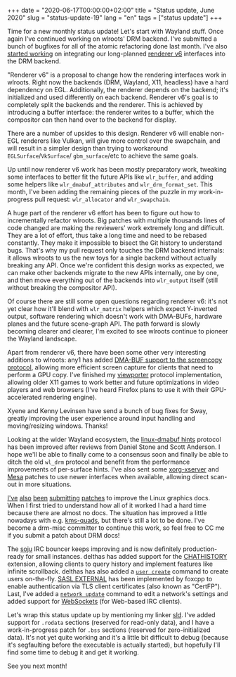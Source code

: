 +++
date = "2020-06-17T00:00:00+02:00"
title = "Status update, June 2020"
slug = "status-update-19"
lang = "en"
tags = ["status update"]
+++

Time for a new monthly status update! Let's start with Wayland stuff. Once
again I've continued working on wlroots' DRM backend. I've submitted a bunch of
bugfixes for all of the atomic refactoring done last month. I've also [started
working][swapchain] on integrating our long-planned [renderer v6] interfaces
into the DRM backend.

"Renderer v6" is a proposal to change how the rendering interfaces work in
wlroots. Right now the backends (DRM, Wayland, X11, headless) have a hard
dependency on EGL. Additionally, the renderer depends on the backend; it's
initialized and used differently on each backend. Renderer v6's goal is to
completely split the backends and the renderer. This is achieved by introducing
a buffer interface: the renderer writes to a buffer, which the compositor can
then hand over to the backend for display.

There are a number of upsides to this design. Renderer v6 will enable non-EGL
renderers like Vulkan, will give more control over the swapchain, and will
result in a simpler design than trying to workaround `EGLSurface`/`VkSurface`/
`gbm_surface`/etc to achieve the same goals.

Up until now renderer v6 work has been mostly preparatory work, tweaking some
interfaces to better fit the future APIs like `wlr_buffer`, and adding some
helpers like `wlr_dmabuf_attributes` and `wlr_drm_format_set`. This month, I've
been adding the remaining pieces of the puzzle in my work-in-progress pull
request: `wlr_allocator` and `wlr_swapchain`.

A huge part of the renderer v6 effort has been to figure out how to
incrementally refactor wlroots. Big patches with multiple thousands lines of
code changed are making the reviewers' work extremely long and difficult. They
are a lot of effort, thus take a long time and need to be rebased constantly.
They make it impossible to bisect the Git history to understand bugs. That's
why my pull request only touches the DRM backend internals: it allows wlroots
to us the new toys for a single backend without actually breaking any API.
Once we're confident this design works as expected, we can make other backends
migrate to the new APIs internally, one by one, and then move everything out of
the backends into `wlr_output` itself (still without breaking the compositor
API).

Of course there are still some open questions regarding renderer v6: it's not
yet clear how it'll blend with `wlr_matrix` helpers which expect Y-inverted
output, software rendering which doesn't work with DMA-BUFs, hardware planes
and the future scene-graph API. The path forward is slowly becoming clearer and
clearer, I'm excited to see wlroots continue to pioneer the Wayland landscape.

Apart from renderer v6, there have been some other very interesting additions
to wlroots: any1 has added [DMA-BUF support to the screencopy
protocol][screencopy dmabuf], allowing more efficient screen capture for
clients that need to perform a GPU copy. I've finished my [viewporter] protocol
implementation, allowing older X11 games to work better and future
optimizations in video players and web browsers (I've heard Firefox plans to
use it with their GPU-accelerated rendering engine).

Xyene and Kenny Levinsen have send a bunch of bug fixes for Sway, greatly
improving the user experience around input handling and moving/resizing
windows. Thanks!

Looking at the wider Wayland ecosystem, the [linux-dmabuf hints] protocol has
been improved after reviews from Daniel Stone and Scott Anderson. I hope we'll
be able to finally come to a consensus soon and finally be able to ditch the
old `wl_drm` protocol and benefit from the performance improvements of
per-surface hints. I've also sent some [xorg-xserver][xserver linux-dmabuf] and
[Mesa][vulkan wsi linux-dmabuf] patches to use newer interfaces when available,
allowing direct scan-out in more situations.

[I've][libdrm docs] [also][kms crtc props docs] [been][kms link-status docs]
[submitting][drm modifiers docs] [patches][gbm map docs] to improve the Linux
graphics docs. When I first tried to understand how all of it worked I had a
hard time because there are almost no docs. The situation has improved a little
nowadays with e.g. [kms-quads], but there's still a lot to be done. I've become
a drm-misc committer to continue this work, so feel free to CC me if you submit
a patch about DRM docs!

The [soju] IRC bouncer keeps improving and is now definitely production-ready
for small instances. delthas has added support for the [CHATHISTORY] extension,
allowing clients to query history and implement features like infinite
scrollback. delthas has also added a [`user create`][user create] command to create users
on-the-fly. [SASL EXTERNAL] has been implemented by foxcpp to enable
authentication via TLS client certificates (also known as "CertFP"). Last, I've
added a [`network update`][network update] command to edit a network's settings and added support
for [WebSockets][websockets] (for Web-based IRC clients).

Let's wrap this status update up by mentioning my linker [sld]. I've added
support for `.rodata` sections (reserved for read-only data), and I have a
work-in-progress patch for `.bss` sections (reserved for zero-initialized
data). It's not yet quite working and it's a little bit difficult to debug
(because it's segfaulting before the executable is actually started), but
hopefully I'll find some time to debug it and get it working.

See you next month!

[viewporter]: https://github.com/swaywm/wlroots/pull/2092
[screencopy dmabuf]: https://github.com/swaywm/wlroots/pull/2133
[swapchain]: https://github.com/swaywm/wlroots/pull/2240
[xserver linux-dmabuf]: https://gitlab.freedesktop.org/xorg/xserver/-/merge_requests/450
[libdrm docs]: https://gitlab.freedesktop.org/mesa/drm/-/merge_requests/72
[gbm get_fd_for_plane]: https://gitlab.freedesktop.org/mesa/mesa/-/merge_requests/5442
[vulkan wsi linux-dmabuf]: https://gitlab.freedesktop.org/mesa/mesa/-/merge_requests/4942
[kms crtc props docs]: https://patchwork.freedesktop.org/patch/366504/
[kms link-status docs]: https://patchwork.freedesktop.org/patch/368634/
[drm modifiers docs]: https://patchwork.freedesktop.org/patch/367488/
[gbm map docs]: https://gitlab.freedesktop.org/mesa/mesa/-/merge_requests/5238
[CHATHISTORY]: https://git.sr.ht/~emersion/soju/commit/f7894e612b13e851f0def074fc929ce5ad6121a8
[SASL EXTERNAL]: https://git.sr.ht/~emersion/soju/commit/203dc3df6ada6d9567382d3a40b39e3927188033
[network update]: https://git.sr.ht/~emersion/soju/commit/c709ebfc912cfca9b9c412bc27bd811d5115ba51
[user create]: https://git.sr.ht/~emersion/soju/commit/5be25711c7366a79d7bf361a9124e21ca4bd3f6a
[websockets]: https://git.sr.ht/~emersion/soju/commit/d0cf1d2882cf193db0825671b3e5f3a4db018f07
[renderer v6]: https://github.com/swaywm/wlroots/issues/1352
[linux-dmabuf hints]: https://gitlab.freedesktop.org/wayland/wayland-protocols/-/merge_requests/8
[kms-quads]: https://gitlab.freedesktop.org/daniels/kms-quads
[sld]: https://git.sr.ht/~emersion/sld
[soju]: https://soju.im/
